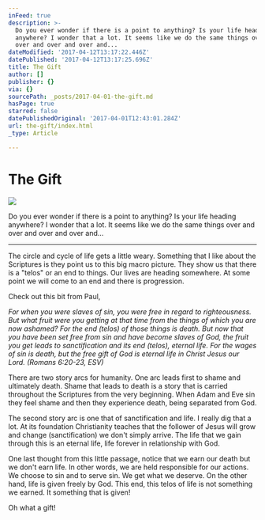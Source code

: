 ```yaml
---
inFeed: true
description: >-
  Do you ever wonder if there is a point to anything? Is your life heading
  anywhere? I wonder that a lot. It seems like we do the same things over and
  over and over and over and...
dateModified: '2017-04-12T13:17:22.446Z'
datePublished: '2017-04-12T13:17:25.696Z'
title: The Gift
author: []
publisher: {}
via: {}
sourcePath: _posts/2017-04-01-the-gift.md
hasPage: true
starred: false
datePublishedOriginal: '2017-04-01T12:43:01.284Z'
url: the-gift/index.html
_type: Article

---
```

# The Gift
![](https://the-grid-user-content.s3-us-west-2.amazonaws.com/f2cb90a4-e7cb-44bb-8849-aef9376b1889.jpg)

Do you ever wonder if there is a point to anything? Is your life heading anywhere? I wonder that a lot. It seems like we do the same things over and over and over and over and...

---

The circle and cycle of life gets a little weary. Something that I like about the Scriptures is they point us to this big macro picture. They show us that there is a "telos" or an end to things. Our lives are heading somewhere. At some point we will come to an end and there is progression.

Check out this bit from Paul,

_For when you were slaves of sin, you were free in regard to righteousness. But what fruit were you getting at that time from the things of which you are now ashamed? For the end (telos) of those things is death. But now that you have been set free from sin and have become slaves of God, the fruit you get leads to sanctification and its end (telos), eternal life. For the wages of sin is death, but the free gift of God is eternal life in Christ Jesus our Lord. (Romans 6:20-23, ESV)_

There are two story arcs for humanity. One arc leads first to shame and ultimately death. Shame that leads to death is a story that is carried throughout the Scriptures from the very beginning. When Adam and Eve sin they feel shame and then they experience death, being separated from God.

The second story arc is one that of sanctification and life. I really dig that a lot. At its foundation Christianity teaches that the follower of Jesus will grow and change (sanctification) we don't simply arrive. The life that we gain through this is an eternal life, life forever in relationship with God.

One last thought from this little passage, notice that we earn our death but we don't earn life. In other words, we are held responsible for our actions. We choose to sin and to serve sin. We get what we deserve. On the other hand, life is given freely by God. This end, this telos of life is not something we earned. It something that is given!

Oh what a gift!